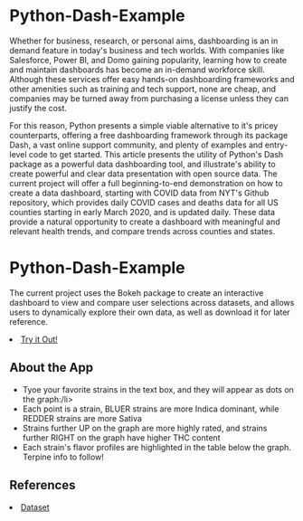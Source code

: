 # Python-Dash-Example
<p>
Whether for business, research, or personal aims, dashboarding is an in demand feature in today's business and tech worlds. With companies like Salesforce, Power BI, and Domo gaining popularity, learning how to create and maintain dashboards has become an in-demand workforce skill. Although these services offer easy hands-on dashboarding frameworks and other amenities such as training and tech support, none are cheap, and companies may be turned away from purchasing a license unless they can justify the cost.
</p>
<p>
For this reason, Python presents a simple viable alternative to it's pricey counterparts, offering a free dashboarding framework through its package Dash, a vast online support community, and plenty of examples and entry-level code to get started. This article presents the utility of Python's Dash package as a powerful data dashboarding tool, and illustrate's ability to create powerful and clear data presentation with open source data. The current project will offer a full beginning-to-end demonstration on how to create a data dashboard, starting with COVID data from NYT's Github repository, which provides daily COVID cases and deaths data for all US counties starting in early March 2020, and is updated daily. These data provide a natural opportunity to create a dashboard with meaningful and relevant health trends, and compare trends across counties and states. 
</p> 

# Python-Dash-Example
<p>
The current project uses the Bokeh package to create an interactive dashboard to view and compare user selections across datasets, and allows users to dynamically explore their own data, as well as download it for later reference. 
</p>

<p>

<li><a href="https://raw.githack.com/mattgr0619/Python-Dash-Example/main/desktop_app_3.27.24.html" title="Try out the dashboard!">Try it Out!</a></li>

</p>

## About the App

<ul>
    <li>Tyoe your favorite strains in the text box, and they will appear as dots on the graph:/li>
    <li>Each point is a strain, BLUER strains are more Indica dominant, while REDDER strains are more Sativa</li>
    <li>Strains further UP on the graph are more highly rated, and strains further RIGHT on the graph have higher THC content</li>
    <li>Each strain's flavor profiles are highlighted in the table below the graph. Terpine info to follow! </li>
</ul>



## References
<li><a href="https://www.kaggle.com/datasets/kingburrito666/cannabis-strains" title="Sample">Dataset</a></li>
